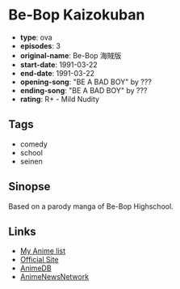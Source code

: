 # Be-Bop Kaizokuban

-   **type**: ova
-   **episodes**: 3
-   **original-name**: Be-Bop 海賊版
-   **start-date**: 1991-03-22
-   **end-date**: 1991-03-22
-   **opening-song**: "BE A BAD BOY" by ???
-   **ending-song**: "BE A BAD BOY" by ???
-   **rating**: R+ - Mild Nudity

## Tags

-   comedy
-   school
-   seinen

## Sinopse

Based on a parody manga of Be-Bop Highschool.

## Links

-   [My Anime list](https://myanimelist.net/anime/24087/Be-Bop_Kaizokuban)
-   [Official Site](http://shop.toei-video.co.jp/products/detail.php?product_id=8255)
-   [AnimeDB](http://anidb.info/perl-bin/animedb.pl?show=anime&aid=7701)
-   [AnimeNewsNetwork](http://www.animenewsnetwork.com/encyclopedia/anime.php?id=3295)
